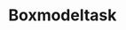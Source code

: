 # Boxmodeltask
<!DOCTYPE html>
<html lang="en">
<head>
    <meta charset="UTF-8">
    <meta name="viewport" content="width=device-width, initial-scale=1.0">
    <title>boxtask</title>
</head>
<body>
    <style>
        .number-container {
          display: flex;
        }
        
        .number-box {
          width: 50px;
          height: 50px;
          background-color: orange;
          color: white;
          text-align: center;
          line-height: 50px;
          margin: 5px;
        }
        </style>
        </head>
        <body>
        
        <div class="number-container">
          <div class="number-box">1</div>
          <div class="number-box">2</div>
          <div class="number-box">3</div>
          <div class="number-box">4</div>
          <div class="number-box">5</div>
          <div class="number-box">6</div>
          <div class="number-box">7</div>
          <div class="number-box">8</div>
          <div class="number-box">9</div>
          <div class="number-box">0</div>
        </div>
</body>
</html>

